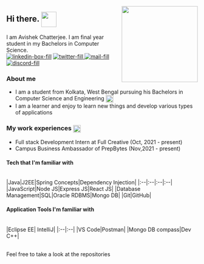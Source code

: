 <!-- ### Hi there 👋 -->
<!-- <img src="C:\Users\Avishek\Desktop\hello.gif"></img> -->
<!-- ![image](https://user-images.githubusercontent.com/76168294/145725559-ee3bac34-6b5b-4613-b3f4-aa45722b6f6c.png) -->
<a href="url"><img src="https://c.tenor.com/lUFliafCu_MAAAAC/hello.gif" align="right" height="200" width="200" ></a>

 ## Hi there. <a href="url"><img src="https://raw.githubusercontent.com/TheDudeThatCode/TheDudeThatCode/master/Assets/Hi.gif" align="center" height="40" width="40"></a>
 I am Avishek Chatterjee. I am final year student in my Bachelors in Computer Science. <br>
 <a href="https://www.linkedin.com/in/avishek-chatterjee-b1a86b205/">![linkedin-box-fill](https://user-images.githubusercontent.com/76168294/145727228-afdb05e2-e18c-4c00-bc3c-fc93ec194c6c.png)</a>
 <a href="https://twitter.com/Avishek42024088">![twitter-fill](https://user-images.githubusercontent.com/76168294/145727472-d7036e60-28ff-4b42-9a7e-67bda4037bb0.png)
</a>
<a href="mailto:avichat12@gmail.com">![mail-fill](https://user-images.githubusercontent.com/76168294/145727495-1c69c6e1-6bc2-4462-9607-3aa2c28a0394.png)
</a>
<a href="https://discordapp.com/users/Avishek8083/">![discord-fill](https://user-images.githubusercontent.com/76168294/145728077-adb1850a-b4e1-4e93-b045-7aecb1e58c71.png)
</a>
<br>
 ### About me 
 
 - I am a student from Kolkata, West Bengal pursuing his Bachelors in Computer Science and Engineering <a href="url"><img src="https://user-images.githubusercontent.com/76168294/145728314-ce3b991f-6756-4f56-8490-169959b908e6.png" align="center" height="20" width="20" ></a>
 - I am a learner and enjoy to learn new things and develop various types of applications
 
 ### My work experiences <a href="url"><img src="https://user-images.githubusercontent.com/76168294/145728544-9038dc68-5883-4ff0-a1c1-5e7533668f1a.jpg" align="center" height="20" width="20" ></a>
 - Full stack Development Intern at Full Creative (Oct, 2021 - present)
 - Campus Business Ambassador of PrepBytes (Nov,2021 - present)
  
  #### Tech that I'm familiar with
  <br>
  |Java|J2EE|Spring Concepts|Dependency Injection|
  |:--|:--|:--|:--|
  |JavaScript|Node JS|Express JS|React JS|
  |Database Management|SQL|Oracle RDBMS|Mongo DB|
  |Git|GitHub|
  
  #### Application Tools I'm familiar with
  <br>
  |Eclipse EE| IntelliJ|
  |:--|:--|
  |VS Code|Postman|
  |Mongo DB compass|Dev C++|
 
  
  
  <br>Feel free to take a look at the repositories
 







<!--
**AvishekChatterje/AvishekChatterje** is a ✨ _special_ ✨ repository because its `README.md` (this file) appears on your GitHub profile.

Here are some ideas to get you started:

- 🔭 I’m currently working on ...
- 🌱 I’m currently learning ...
- 👯 I’m looking to collaborate on ...
- 🤔 I’m looking for help with ...
- 💬 Ask me about ...
- 📫 How to reach me: ...
- 😄 Pronouns: ...
- ⚡ Fun fact: ...
-->
